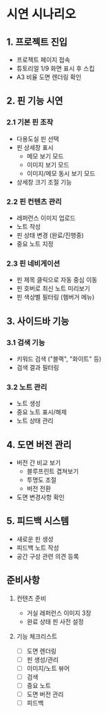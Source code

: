 # 시연 시나리오

## 1. 프로젝트 진입

- 프로젝트 페이지 접속
- 튜토리얼 1/9 화면 표시 후 스킵
- A3 비율 도면 렌더링 확인

## 2. 핀 기능 시연

### 2.1 기본 핀 조작

- 다용도실 핀 선택
- 핀 상세창 표시
  - 메모 보기 모드
  - 이미지 보기 모드
  - 이미지/메모 동시 보기 모드
- 상세창 크기 조절 기능

### 2.2 핀 컨텐츠 관리

- 레퍼런스 이미지 업로드
- 노트 작성
- 핀 상태 변경 (완료/진행중)
- 중요 노트 지정

### 2.3 핀 네비게이션

- 핀 제목 클릭으로 자동 중심 이동
- 핀 호버로 최신 노트 미리보기
- 핀 색상별 필터링 (햄버거 메뉴)

## 3. 사이드바 기능

### 3.1 검색 기능

- 키워드 검색 ("블랙", "화이트" 등)
- 검색 결과 필터링

### 3.2 노트 관리

- 노트 생성
- 중요 노트 표시/해제
- 노트 상태 관리

## 4. 도면 버전 관리

- 버전 간 비교 보기
  - 블루프린트 겹쳐보기
  - 투명도 조절
  - 버전 전환
- 도면 변경사항 확인

## 5. 피드백 시스템

- 새로운 핀 생성
- 피드백 노트 작성
- 공간 구성 관련 의견 등록

## 준비사항

1. 컨텐츠 준비

   - 거실 레퍼런스 이미지 3장
   - 완료 상태 핀 사전 설정

2. 기능 체크리스트
   - [ ] 도면 렌더링
   - [ ] 핀 생성/관리
   - [ ] 이미지/노트 뷰어
   - [ ] 검색
   - [ ] 중요 노트
   - [ ] 도면 버전 관리
   - [ ] 피드백
